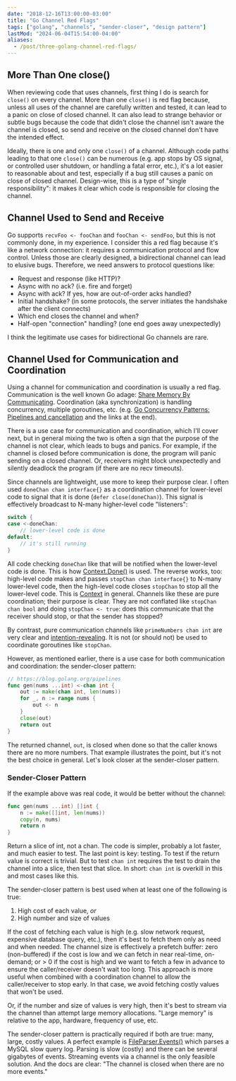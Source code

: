```yaml
---
date: "2018-12-16T13:00:00-03:00"
title: "Go Channel Red Flags"
tags: ["golang", "channels", "sender-closer", "design pattern"]
lastMod: "2024-06-04T15:54:00-04:00"
aliases:
  - /post/three-golang-channel-red-flags/
---
```


## More Than One close()

When reviewing code that uses channels, first thing I do is search for `close()` on every channel. More than one `close()` is red flag because, unless all uses of the channel are carefully written and tested, it can lead to a panic on close of closed channel. It can also lead to strange behavior or subtle bugs because the code that didn't close the channel isn't aware the channel is closed, so send and receive on the closed channel don't have the intended effect.

Ideally, there is one and only one `close()` of a channel. Although code paths leading to that one `close()` can be numerous (e.g. app stops by OS signal, or controlled user shutdown, or handling a fatal error, etc.), it's a lot easier to reasonable about and test, especially if a bug still causes a panic on close of closed channel. Design-wise, this is a type of "single responsibility": it makes it clear which code is responsible for closing the channel.

## Channel Used to Send and Receive

Go supports `recvFoo <- fooChan` and `fooChan <- sendFoo`, but this is not commonly done, in my experience. I consider this a red flag because it's like a network connection: it requires a communication protocol and flow control. Unless those are clearly designed, a bidirectional channel can lead to elusive bugs. Therefore, we need answers to protocol questions like:

* Request and response (like HTTP)?
* Async with no ack? (i.e. fire and forget)
* Async with ack? If yes, how are out-of-order acks handled?
* Initial handshake? (in some protocols, the server initiates the handshake after the client connects)
* Which end closes the channel and when?
* Half-open "connection" handling? (one end goes away unexpectedly)

I think the legitimate use cases for bidirectional Go channels are rare.

## Channel Used for Communication and Coordination

Using a channel for communication and coordination is usually a red flag. Communication is the well known Go adage: [Share Memory By Communicating](https://blog.golang.org/share-memory-by-communicating). Coordination (aka synchronization) is handling concurrency, multiple goroutines, etc. (e.g. [Go Concurrency Patterns: Pipelines and cancellation](https://blog.golang.org/pipelines) and the links at the end).

There is a use case for communication and coordination, which I'll cover next, but in general mixing the two is often a sign that the purpose of the channel is not clear, which leads to bugs and panics. For example, if the channel is closed before communication is done, the program will panic sending on a closed channel. Or, receivers might block unexpectedly and silently deadlock the program (if there are no recv timeouts).

Since channels are lightweight, use more to keep their purpose clear. I often used `doneChan chan interface{}` as a coordination channel for lower-level code to signal that it is done (`defer close(doneChan)`). This signal is effectively broadcast to N-many higher-level code "listeners":

```go
switch {
case <-doneChan:
    // lower-level code is done
default:
    // it's still running
}
```

All code checking `doneChan` like that will be notified when the lower-level code is done. This is how [Context.Done()](https://golang.org/pkg/context/#Context) is used. The reverse works, too: high-level code makes and passes `stopChan chan interface{}` to N-many lower-level code, then the high-level code closes `stopChan` to stop all the lower-level code. This is [Context](https://golang.org/pkg/context/) in general. Channels like these are pure coordination; their purpose is clear. They are not conflated like `stopChan chan bool` and doing `stopChan <- true`: does this communicate that the receiver should stop, or that the sender has stopped?

By contrast, pure communication channels like `primeNumbers chan int` are very clear and [intention-revealing](http://www.cs.uakron.edu/~chanc/CS490/SeniorSeminar2012/Lecture%202%20-%20Program%20Style/programming%20style.pdf). It is not (or should not) be used to coordinate goroutines like `stopChan`.

However, as mentioned earlier, there is a use case for both communication and coordination: the sender-closer pattern:

```go
// https://blog.golang.org/pipelines
func gen(nums ...int) <-chan int {
    out := make(chan int, len(nums))
    for _, n := range nums {
        out <- n
    }
    close(out)
    return out
}
```

The returned channel, `out`, is closed when done so that the caller knows there are no more numbers. That example illustrates the point, but it's not the best choice in general. Let's look closer at the sender-closer pattern.

### Sender-Closer Pattern

If the example above was real code, it would be better without the channel:

```go
func gen(nums ...int) []int {
    n := make([]int, len(nums))
    copy(n, nums)
    return n
}
```

Return a slice of int, not a chan. The code is simpler, probably a lot faster, and much easier to test. The last point is key: testing. To test if the return value is correct is trivial. But to test `chan int` requires the test to drain the channel into a slice, then test that slice. In short: `chan int` is overkill in this and most cases like this.

The sender-closer pattern is best used when at least one of the following is true:

1. High cost of each value, _or_
1. High number and size of values

If the cost of fetching each value is high (e.g. slow network request, expensive database query, etc.), then it's best to fetch them only as need and when needed. The channel size is effectively a prefetch buffer: zero (non-buffered) if the cost is low and we can fetch in near real-time, on-demand; or > 0 if the cost is high and we want to fetch a few in advance to ensure the caller/receiver doesn't wait too long. This approach is more useful when combined with a coordination channel to allow the caller/receiver to stop early. In that case, we avoid fetching costly values that won't be used.

Or, if the number and size of values is very high, then it's best to stream via the channel than attempt large memory allocations. "Large memory" is relative to the app, hardware, frequency of use, etc.

The sender-closer pattern is practically required if both are true: many, large, costly values. A perfect example is [FileParser.Events()](https://godoc.org/github.com/go-mysql/slowlog#FileParser.Events) which parses a MySQL slow query log. Parsing is slow (costly) and there can be several gigabytes of events. Streaming events via a channel is the only feasible solution. And the docs are clear: "The channel is closed when there are no more events."
